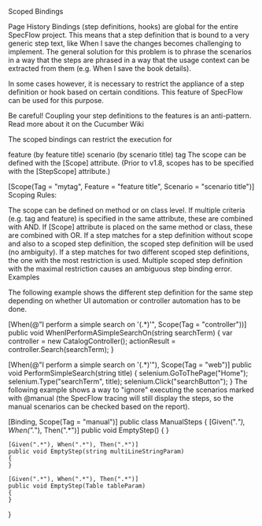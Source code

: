 Scoped Bindings

Page History
Bindings (step definitions, hooks) are global for the entire SpecFlow project. This means that a step definition that is bound to a very generic step text, like When I save the changes becomes challenging to implement. The general solution for this problem is to phrase the scenarios in a way that the steps are phrased in a way that the usage context can be extracted from them (e.g. When I save the book details).

In some cases however, it is necessary to restrict the appliance of a step definition or hook based on certain conditions. This feature of SpecFlow can be used for this purpose.

Be careful! Coupling your step definitions to the features is an anti-pattern. Read more about it on the Cucumber Wiki

The scoped bindings can restrict the execution for

feature (by feature title)
scenario (by scenario title)
tag
The scope can be defined with the [Scope] attribute. (Prior to v1.8, scopes has to be specified with the [StepScope] attribute.)

[Scope(Tag = "mytag", Feature = "feature title", Scenario = "scenario title")] 
Scoping Rules:

The scope can be defined on method or on class level.
If multiple criteria (e.g. tag and feature) is specified in the same attribute, these are combined with AND.
If [Scope] attribute is placed on the same method or class, these are combined with OR.
If a step matches for a step definition without scope and also to a scoped step definition, the scoped step definition will be used (no ambiguity).
If a step matches for two different scoped step definitions, the one with the most restriction is used.
Multiple scoped step definition with the maximal restriction causes an ambiguous step binding error.
Examples

The following example shows the different step definition for the same step depending on whether UI automation or controller automation has to be done.

[When(@"I perform a simple search on '(.*)'", Scope(Tag = "controller"))]
public void WhenIPerformASimpleSearchOn(string searchTerm)
{
    var controller = new CatalogController();
    actionResult = controller.Search(searchTerm);
}

[When(@"I perform a simple search on '(.*)'"), Scope(Tag = "web")]
public void PerformSimpleSearch(string title)
{
    selenium.GoToThePage("Home");
    selenium.Type("searchTerm", title);
    selenium.Click("searchButton");
}
The following example shows a way to "ignore" executing the scenarios marked with @manual (the SpecFlow tracing will still display the steps, so the manual scenarios can be checked based on the report).

[Binding, Scope(Tag = "manual")]
public class ManualSteps
{
    [Given(".*"), When(".*"), Then(".*")]
    public void EmptyStep()
    {
    }

    [Given(".*"), When(".*"), Then(".*")]
    public void EmptyStep(string multiLineStringParam)
    {
    }

    [Given(".*"), When(".*"), Then(".*")]
    public void EmptyStep(Table tableParam)
    {
    }
}